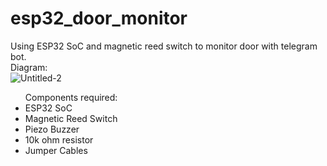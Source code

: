 # esp32_door_monitor
Using ESP32 SoC and magnetic reed switch to monitor door with telegram bot. <br>
Diagram: <br>
![Untitled-2](https://user-images.githubusercontent.com/84715134/150921637-fa587c61-d7cf-4443-9831-2fc76a539760.svg) <br>
<ul> Components required:
  <li> ESP32 SoC </li>
  <li> Magnetic Reed Switch </li>
  <li> Piezo Buzzer </li>
  <li> 10k ohm resistor </li>
  <li> Jumper Cables </li>
</ul>
